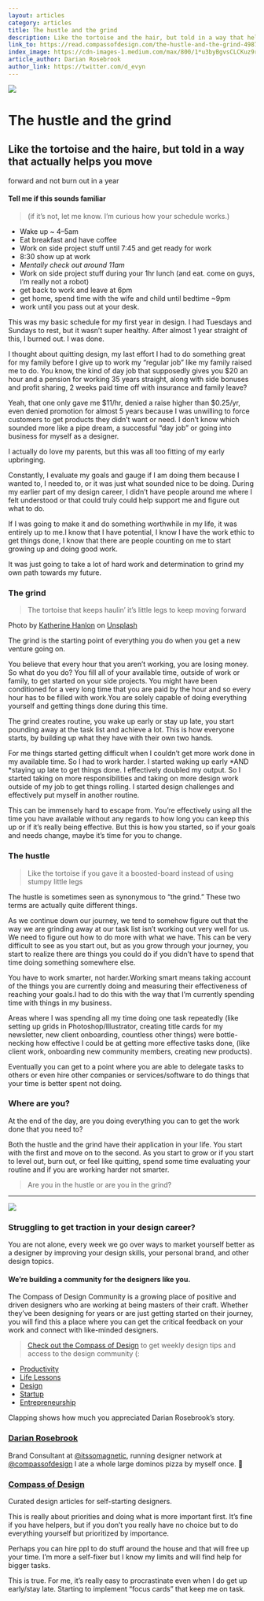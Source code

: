 ```yaml
---
layout: articles
category: articles
title: The hustle and the grind
description: Like the tortoise and the hair, but told in a way that helps you actually move forward in life, not burn out in a year.
link_to: https://read.compassofdesign.com/the-hustle-and-the-grind-49878c288917
index_image: https://cdn-images-1.medium.com/max/800/1*u3byBgvsCLCKuz9rNhOXBQ.jpeg
article_author: Darian Rosebrook
author_link: https://twitter.com/d_evyn
---
```

![](https://cdn-images-1.medium.com/max/800/1*u3byBgvsCLCKuz9rNhOXBQ.jpeg)

# The hustle and the grind

## Like the tortoise and the haire, but told in a way that actually helps you move
forward and not burn out in a year

#### Tell me if this sounds familiar

> (if it’s not, let me know. I’m curious how your schedule works.)

* Wake up ~ 4–5am
* Eat breakfast and have coffee
* Work on side project stuff until 7:45 and get ready for work
* 8:30 show up at work
* *Mentally check out around 11am*
* Work on side project stuff during your 1hr lunch (and eat. come on guys, I’m
really not a robot)
* get back to work and leave at 6pm
* get home, spend time with the wife and child until bedtime ~9pm
* work until you pass out at your desk.

This was my basic schedule for my first year in design. I had Tuesdays and
Sundays to rest, but it wasn’t super healthy. After almost 1 year straight of
this, I burned out. I was done.

I thought about quitting design, my last effort I had to do something great for
my family before I give up to work my “regular job” like my family raised me to
do. You know, the kind of day job that supposedly gives you $20 an hour and a
pension for working 35 years straight, along with side bonuses and profit
sharing, 2 weeks paid time off with insurance and family leave?

Yeah, that one only gave me $11/hr, denied a raise higher than $0.25/yr, even
denied promotion for almost 5 years because I was unwilling to force customers
to get products they didn’t want or need. I don’t know which sounded more like a
pipe dream, a successful “day job” or going into business for myself as a
designer.

<span class="figcaption_hack">I actually do love my parents, but this was all too fitting of my early
upbringing.</span>

Constantly, I evaluate my goals and gauge if I am doing them because I wanted
to, I needed to, or it was just what sounded nice to be doing. During my earlier
part of my design career, I didn’t have people around me where I felt understood
or that could truly could help support me and figure out what to do.

If I was going to make it and do something worthwhile in my life, it was
entirely up to me.I know that I have potential, I know I have the work ethic to
get things done, I know that there are people counting on me to start growing up
and doing good work.

It was just going to take a lot of hard work and determination to grind my own
path towards my future.

### The grind

> The tortoise that keeps haulin’ it’s little legs to keep moving forward

<span class="figcaption_hack">Photo by [Katherine
Hanlon](http://unsplash.com/photos/bd_fCZhy_W8?utm_source=unsplash&utm_medium=referral&utm_content=creditCopyText)
on
[Unsplash](https://unsplash.com/?utm_source=unsplash&utm_medium=referral&utm_content=creditCopyText)</span>

The grind is the starting point of everything you do when you get a new venture
going on.

You believe that every hour that you aren’t working, you are losing money. So
what do you do? You fill all of your available time, outside of work or family,
to get started on your side projects. You might have been conditioned for a very
long time that you are paid by the hour and so every hour has to be filled with
work.You are solely capable of doing everything yourself and getting things done
during this time.

The grind creates routine, you wake up early or stay up late, you start pounding
away at the task list and achieve a lot. This is how everyone starts, by
building up what they have with their own two hands.

For me things started getting difficult when I couldn’t get more work done in my
available time. So I had to work harder. I started waking up early *AND *staying
up late to get things done. I effectively doubled my output. So I started taking
on more responsibilities and taking on more design work outside of my job to get
things rolling. I started design challenges and effectively put myself in
another routine.

This can be immensely hard to escape from. You’re effectively using all the time
you have available without any regards to how long you can keep this up or if
it’s really being effective. But this is how you started, so if your goals and
needs change, maybe it’s time for you to change.

### The hustle

> Like the tortoise if you gave it a boosted-board instead of using stumpy little
> legs

The hustle is sometimes seen as synonymous to “the grind.” These two terms are
actually quite different things.

As we continue down our journey, we tend to somehow figure out that the way we
are grinding away at our task list isn’t working out very well for us. We need
to figure out how to do more with what we have. This can be very difficult to
see as you start out, but as you grow through your journey, you start to realize
there are things you could do if you didn’t have to spend that time doing
something somewhere else.

You have to work smarter, not harder.Working smart means taking account of the
things you are currently doing and measuring their effectiveness of reaching
your goals.I had to do this with the way that I’m currently spending time with
things in my business.

Areas where I was spending all my time doing one task repeatedly (like setting
up grids in Photoshop/Illustrator, creating title cards for my newsletter, new
client onboarding, countless other things) were bottle-necking how effective I
could be at getting more effective tasks done, (like client work, onboarding new
community members, creating new products).

Eventually you can get to a point where you are able to delegate tasks to others
or even hire other companies or services/software to do things that your time is
better spent not doing.

### Where are you?

At the end of the day, are you doing everything you can to get the work done
that you need to?

Both the hustle and the grind have their application in your life. You start
with the first and move on to the second. As you start to grow or if you start
to level out, burn out, or feel like quitting, spend some time evaluating your
routine and if you are working harder not smarter.

> Are you in the hustle or are you in the grind?

*****

![](https://cdn-images-1.medium.com/max/800/1*4Zs6xNJ3_0UaBgr5YL8_vQ.png)

### Struggling to get traction in your design career?

You are not alone, every week we go over ways to market yourself better as a
designer by improving your design skills, your personal brand, and other design
topics.

#### We’re building a community for the designers like you.

The Compass of Design Community is a growing place of positive and driven
designers who are working at being masters of their craft. Whether they’ve been
designing for years or are just getting started on their journey, you will find
this a place where you can get the critical feedback on your work and connect
with like-minded designers.

> [Check out the Compass of Design](https://compassofdesign.com/community/) to get
> weekly design tips and access to the design community (:

* [Productivity](https://read.compassofdesign.com/tagged/productivity?source=post)
* [Life Lessons](https://read.compassofdesign.com/tagged/life-lessons?source=post)
* [Design](https://read.compassofdesign.com/tagged/design?source=post)
* [Startup](https://read.compassofdesign.com/tagged/startup?source=post)
* [Entrepreneurship](https://read.compassofdesign.com/tagged/entrepreneurship?source=post)

Clapping shows how much you appreciated Darian Rosebrook’s story.

### [Darian Rosebrook](https://read.compassofdesign.com/@d_evyn)

Brand Consultant at [@itssomagnetic](http://twitter.com/itssomagnetic), running
designer network at [@compassofdesign](http://twitter.com/compassofdesign) I ate
a whole large dominos pizza by myself once. 🍕

### [Compass of Design](https://read.compassofdesign.com/?source=footer_card)

Curated design articles for self-starting designers.

This is really about priorities and doing what is more important first. It’s
fine if you have helpers, but if you don’t you really have no choice but to do
everything yourself but prioritized by importance.

Perhaps you can hire ppl to do stuff around the house and that will free up your
time. I’m more a self-fixer but I know my limits and will find help for bigger
tasks.

This is true. For me, it’s really easy to procrastinate even when I do get up
early/stay late. Starting to implement “focus cards” that keep me on task.
